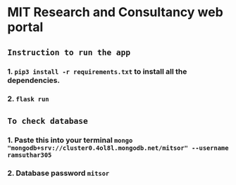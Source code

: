 #  MIT Research and Consultancy web portal


## `Instruction to run the app`
### 1. `pip3 install -r requirements.txt` to install all the dependencies.
### 2. `flask run`

## `To check database`
### 1. Paste this into your terminal `mongo "mongodb+srv://cluster0.4ol8l.mongodb.net/mitsor" --username ramsuthar305`
### 2. Database password `mitsor`

